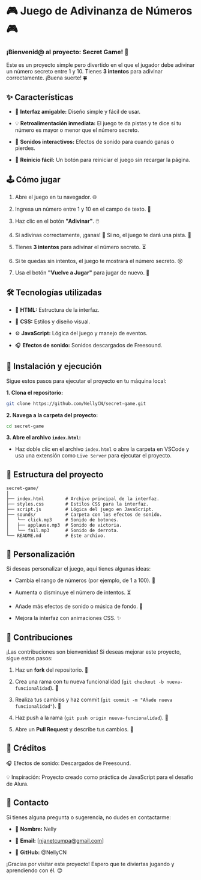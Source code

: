 # 🎮 Juego de Adivinanza de Números 🎮

### ¡Bienvenid@ al proyecto: __Secret Game__! 🎉 

Este es un proyecto simple pero divertido en el que el jugador debe adivinar un número secreto entre 1 y 10. Tienes __3 intentos__ para adivinar correctamente. ¡Buena suerte! 🍀

## ✨ Características

- 🎨 **Interfaz amigable:** Diseño simple y fácil de usar.

- 💡 **Retroalimentación inmediata:** El juego te da pistas y te dice si tu número es mayor o menor que el número secreto.

-  🎵 **Sonidos interactivos:** Efectos de sonido para cuando ganas o pierdes.

- 🔄 **Reinicio fácil:** Un botón para reiniciar el juego sin recargar la página.

## 🕹️ Cómo jugar

1. Abre el juego en tu navegador. 🌐

2. Ingresa un número entre 1 y 10 en el campo de texto. 🔢

3. Haz clic en el botón **"Adivinar"**. 🖱️

4. Si adivinas correctamente, ¡ganas! 🎉 Si no, el juego te dará una pista. 🤔

5. Tienes **3 intentos** para adivinar el número secreto. ⏳

6. Si te quedas sin intentos, el juego te mostrará el número secreto. 😢

7. Usa el botón **"Vuelve a Jugar"** para jugar de nuevo. 🔄

## 🛠️ Tecnologías utilizadas
- 📄 **HTML:** Estructura de la interfaz.

- 🎨 **CSS:** Estilos y diseño visual.

- ⚙️ **JavaScript:** Lógica del juego y manejo de eventos.

- 🎧 **Efectos de sonido:** Sonidos descargados de Freesound.

## 🚀 Instalación y ejecución
Sigue estos pasos para ejecutar el proyecto en tu máquina local:

__1. Clona el repositorio:__
```bash
git clone https://github.com/NellyCN/secret-game.git
```

__2. Navega a la carpeta del proyecto:__

```bash
cd secret-game
```

__3. Abre el archivo `index.html`:__

- Haz doble clic en el archivo `index.html` o abre la carpeta en VSCode y usa una extensión como `Live Server` para ejecutar el proyecto.

## 📂 Estructura del proyecto
```
secret-game/
│
├── index.html        # Archivo principal de la interfaz.
├── styles.css        # Estilos CSS para la interfaz.
├── script.js         # Lógica del juego en JavaScript.
├── sounds/           # Carpeta con los efectos de sonido.
│   └── click.mp3     # Sonido de botones.
│   ├── applause.mp3  # Sonido de victoria.
│   └── fail.mp3      # Sonido de derrota.
└── README.md         # Este archivo.
```

## 🎨 Personalización
Si deseas personalizar el juego, aquí tienes algunas ideas:

- Cambia el rango de números (por ejemplo, de 1 a 100). 🔢

- Aumenta o disminuye el número de intentos. ⏳

- Añade más efectos de sonido o música de fondo. 🎵

- Mejora la interfaz con animaciones CSS. ✨

## 🤝 Contribuciones
¡Las contribuciones son bienvenidas! Si deseas mejorar este proyecto, sigue estos pasos:

1. Haz un **fork** del repositorio. 🍴

2. Crea una rama con tu nueva funcionalidad (`git checkout -b nueva-funcionalidad`). 🌿

3. Realiza tus cambios y haz commit (`git commit -m "Añade nueva funcionalidad"`). 💾

4. Haz push a la rama (`git push origin nueva-funcionalidad`). 🚀

5. Abre un **Pull Request** y describe tus cambios. 📄

## 🙏 Créditos
🎧 Efectos de sonido: Descargados de Freesound.

💡 Inspiración: Proyecto creado como práctica de JavaScript para el desafío de Alura.

## 📧 Contacto
Si tienes alguna pregunta o sugerencia, no dudes en contactarme:

* 👤 **Nombre:** Nelly

* 📧 **Email:** [njanetcumpa@gmail.com]

* 🐙 **GitHub:** @NellyCN

¡Gracias por visitar este proyecto! Espero que te diviertas jugando y aprendiendo con él. 😊
